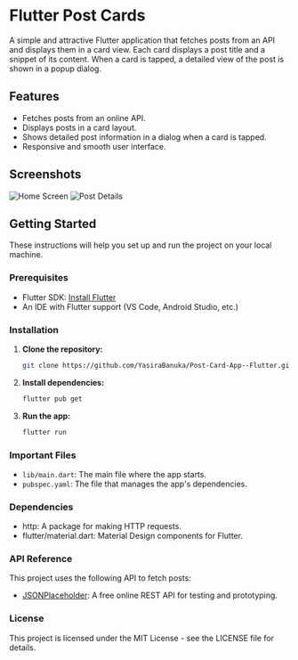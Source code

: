 # Flutter Post Cards

A simple and attractive Flutter application that fetches posts from an API and displays them in a card view. Each card displays a post title and a snippet of its content. When a card is tapped, a detailed view of the post is shown in a popup dialog.

## Features

- Fetches posts from an online API.
- Displays posts in a card layout.
- Shows detailed post information in a dialog when a card is tapped.
- Responsive and smooth user interface.

## Screenshots

![Home Screen](screenshots/home_screen.png)
![Post Details](screenshots/post_details.png)

## Getting Started

These instructions will help you set up and run the project on your local machine.

### Prerequisites

- Flutter SDK: [Install Flutter](https://flutter.dev/docs/get-started/install)
- An IDE with Flutter support (VS Code, Android Studio, etc.)

### Installation

1. **Clone the repository:**

   ```bash
   git clone https://github.com/YasiraBanuka/Post-Card-App--Flutter.git

2. **Install dependencies:**

   ```bash
   flutter pub get

3. **Run the app:**

   ```bash
   flutter run

### Important Files

- `lib/main.dart`: The main file where the app starts.
- `pubspec.yaml`: The file that manages the app's dependencies.

### Dependencies

- http: A package for making HTTP requests.
- flutter/material.dart: Material Design components for Flutter.

### API Reference

This project uses the following API to fetch posts:
- [JSONPlaceholder](https://jsonplaceholder.typicode.com/posts): A free online REST API for testing and prototyping.

### License
This project is licensed under the MIT License - see the LICENSE file for details.

